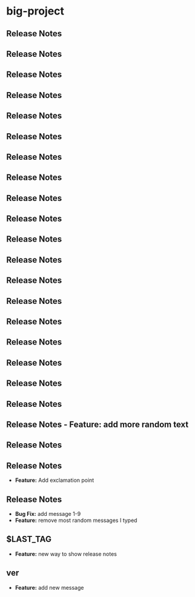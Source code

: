 # big-project

## Release Notes


## Release Notes

## Release Notes


## Release Notes

## Release Notes


## Release Notes

## Release Notes


## Release Notes




## Release Notes

## Release Notes


## Release Notes

## Release Notes

## Release Notes

## Release Notes


## Release Notes

## Release Notes


## Release Notes

## Release Notes


## Release Notes

## Release Notes - **Feature:** add more random text


## Release Notes

## Release Notes

- **Feature:**  Add exclamation point
## Release Notes

- **Bug Fix:**  add message 1-9
- **Feature:**  remove most random messages I typed
## $LAST_TAG

- **Feature:**  new way to show release notes
## ver 

- **Feature:**  add new message

